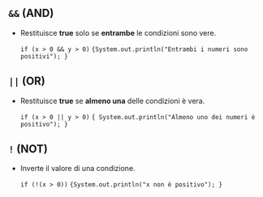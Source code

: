 ## **`&&` (AND)**

- Restituisce **true** solo se **entrambe** le condizioni sono vere.

    
    `if (x > 0 && y > 0)` 
    `{System.out.println("Entrambi i numeri sono positivi"); }`

## **`||` (OR)**

- Restituisce **true** se **almeno una** delle condizioni è vera.

    `if (x > 0 || y > 0)` 
    `{ System.out.println("Almeno uno dei numeri è positivo"); }`

## **`!` (NOT)**

- Inverte il valore di una condizione.

    `if (!(x > 0))` 
    `{System.out.println("x non è positivo"); }`


